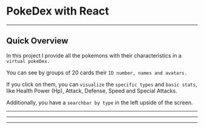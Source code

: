 # PokeDex with React 
----
## Quick Overview

In this project I provide all the pokemons with their characteristics in a `virtual pokeDex. `

You can see by groups of 20 cards their `ID number, names and avatars.`

If you click on them, you can `visualize` the `specific types` and `basic stats`, like Health Power (Hp), Attack, Defense, Speed and Special Attacks.

Additionally, you have a `searchbar by type` in the left upside of the screen.
 
 
----
 
----
 
----